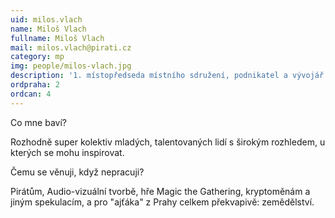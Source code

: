 ```yaml
---
uid: milos.vlach
name: Miloš Vlach
fullname: Miloš Vlach
mail: milos.vlach@pirati.cz
category: mp
img: people/milos-vlach.jpg
description: '1. místopředseda místního sdružení, podnikatel a vývojář uživatelské přívětivosti.'
ordpraha: 2
ordcan: 4
---
```

Co mne baví?

Rozhodně super kolektiv mladých, talentovaných lidí s širokým rozhledem, u kterých se mohu inspirovat.

Čemu se věnuji, když nepracuji? 

Pirátům, Audio-vizuální tvorbě, hře Magic the Gathering, kryptoměnám a jiným spekulacím, a pro "ajťáka" z Prahy celkem překvapivě: zemědělství.

